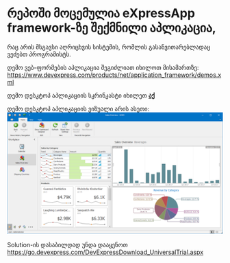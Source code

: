 # რეპოში მოცემულია eXpressApp framework-ზე შექმნილი აპლიკაცია, 
რაც არის მსგავსი აღრიცხვის სისტემის, რომლის გასანვითარებლადაც ვეძებთ პროგრამისტს.

დემო ვებ-ფორმების აპლიკაცია შეგიძლიათ იხილოთ მისამართზე: https://www.devexpress.com/products/net/application_framework/demos.xml

დემო დესკტოპ აპლიკაციის სკრინკასტი იხილეთ <b><a href="https://www.devexpress.com/Products/NET/Application_Framework/i/screencasts/WinDemo.swf">აქ</a></b>

დემო დესკტოპ აპლიკაციის ვიზუალი არის ასეთი:
![alt tag](desktop-full-16.2.png)

Solution-ის დასაბილდად უნდა დააყენოთ https://go.devexpress.com/DevExpressDownload_UniversalTrial.aspx
